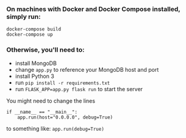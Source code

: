 ### On machines with Docker and Docker Compose installed, simply run:

```
docker-compose build
docker-compose up
```

### Otherwise, you'll need to:

* install MongoDB
* change `app.py` to reference your MongoDB host and port
* install Python 3
* run `pip install -r requirements.txt`
* run `FLASK_APP=app.py flask run` to start the server

You might need to change the lines
```
if __name__ == "__main__":
    app.run(host="0.0.0.0", debug=True)
```
to something like:
```app.run(debug=True)```